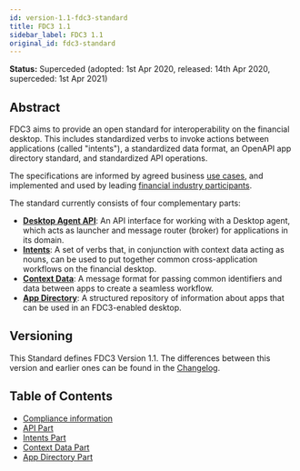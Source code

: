 ```yaml
---
id: version-1.1-fdc3-standard
title: FDC3 1.1
sidebar_label: FDC3 1.1
original_id: fdc3-standard
---
```


**Status:** Superceded
(adopted: 1st Apr 2020, released: 14th Apr 2020, superceded: 1st Apr 2021)

## Abstract
FDC3 aims to provide an open standard for interoperability on the financial desktop. This includes standardized verbs to invoke actions between applications (called "intents"), a standardized data format, an OpenAPI app directory standard, and standardized API operations.

The specifications are informed by agreed business [use cases](use-cases/overview), and implemented and used by leading [financial industry participants](../../users).

The standard currently consists of four complementary parts:
- **[Desktop Agent API](api/spec)**: An API interface for working with a Desktop agent, which acts as launcher and message router (broker) for applications in its domain. 
- **[Intents](intents/spec)**: A set of verbs that, in conjunction with context data acting as nouns, can be used to put together common cross-application workflows on the financial desktop.
- **[Context Data](context/spec)**: A message format for passing common identifiers and data between apps to create a seamless workflow.
- **[App Directory](app-directory/spec)**: A structured repository of information about apps that can be used in an FDC3-enabled desktop.

## Versioning
This Standard defines FDC3 Version 1.1. The differences between this version and earlier ones can be found in the [Changelog](https://github.com/finos/FDC3/blob/master/CHANGELOG.md). 

## Table of Contents
- [Compliance information](fdc3-compliance)
- [API Part](api/spec)
- [Intents Part](intents/spec)
- [Context Data Part](context/spec)
- [App Directory Part ](app-directory/spec)